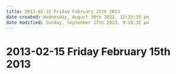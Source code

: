 ```yaml
---
title: 2013-02-15 Friday February 15th 2013
date created: Wednesday, August 30th 2023, 12:33:35 pm
date modified: Sunday, September 17th 2023, 9:18:32 pm
---
```


# 2013-02-15 Friday February 15th 2013
